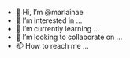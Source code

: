 - 👋 Hi, I’m @marlainae
- 👀 I’m interested in ...
- 🌱 I’m currently learning ...
- 💞️ I’m looking to collaborate on ...
- 📫 How to reach me ...

<!---
marlainae/marlainae is a ✨ special ✨ repository because its `README.md` (this file) appears on your GitHub profile.
You can click the Preview link to take a look at your changes.
--->
